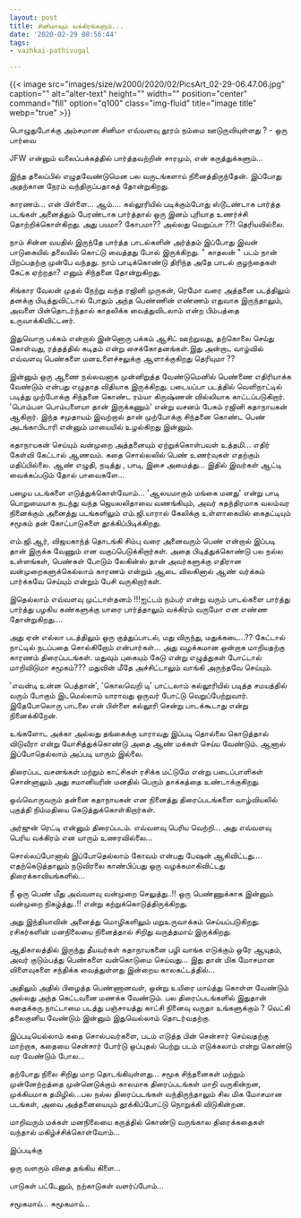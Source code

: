 ```yaml
---
layout: post
title: சினிமாவும் வக்கிரங்களும்...
date: '2020-02-29 08:56:44'
tags:
- vazhkai-pathivugal

---
```


{{< image src="images/size/w2000/2020/02/PicsArt_02-29-06.47.06.jpg" caption="" alt="alter-text" height="" width="" position="center" command="fill" option="q100" class="img-fluid" title="image title"  webp="true"  >}}

பொழுதுபோக்கு அம்சமான சினிமா எவ்வளவு தூரம் நம்மை ஊடுருவியுள்ளது ? - ஒரு பார்வை

JFW என்னும் வலைப்பக்கத்தில் பார்த்தவற்றின் சாரமும், என் கருத்துக்களும்...

‌‌இந்த தலைப்பில் எழுதவேண்டுமென பல வருடங்களாய் நினைத்திருந்தேன். இப்போது அதற்கான நேரம் வந்திருப்பதாகத் தோன்றுகிறது.

‌‌காரணம்... என் பிள்ளை... ஆம்.... கல்லூரியில் படிக்கும்போது ஸ்டூடண்டாக பார்த்த படங்கள் அனைத்தும் பேரண்டாக பார்த்தால் ஒரு இனம் புரியாத உணர்ச்சி தொற்றிக்கொள்கிறது. அது பயமா?  கோபமா?? அல்லது வெறுப்பா ??! தெரியவில்லை.

‌‌நாம் சின்ன வயதில் இருந்தே பார்த்த பாடல்களின் அர்த்தம் இப்போது இவன் பாடுகையில் தலையில் கொட்டு வைத்தது போல் இருக்கிறது. " காதலன் " படம் நான் பிறப்பதற்கு முன்பே வந்தது. நாம் பாடிக்கொண்டு திரிந்த அதே பாடல் குழந்தைகள் கேட்க ஏற்றதா? எனும் சிந்தனை தோன்றுகிறது.

‌‌சிங்கார வேலன் முதல் நேற்று வந்த ரஜினி முருகன், ரெமோ வரை அத்தனை படத்திலும் தனக்கு பிடித்துவிட்டால் போதும் அந்த பெண்ணின் எண்ணம் எதுவாக இருந்தாலும், அவளை பின்தொடர்ந்தால் காதலிக்க வைத்துவிடலாம் என்ற பிம்பத்தை உருவாக்கிவிட்டனர்.

இதுவொரு பக்கம் என்றால் இன்னொரு பக்கம் ஆசிட் ஊற்றுவது, தற்கொலை செய்து கொள்வது, ரத்தத்தில் கடிதம் என்று சைக்கோதனங்கள்.‌‌இது அன்றாட வாழ்வில் எவ்வளவு பெண்களை மனஉளைச்சலுக்கு ஆளாக்குகிறது தெரியுமா ??

‌‌இன்னும் ஒரு ஆணை நல்லவனாக முன்னிறுத்த வேண்டுமெனில் பெண்ணை எதிரியாக்க  வேண்டும் என்பது எழுதாத விதியாக இருக்கிறது. படையப்பா படத்தில் வெளிநாட்டில் படித்து முற்போக்கு சிந்தனை கொண்ட ரம்யா கிருஷ்ணன் வில்லியாக காட்டப்படுகிறார். 'பொம்பள பொம்பளையா தான் இருக்கணும்' என்று வசனம் பேசும் ரஜினி கதாநாயகன் ஆகிறார். இந்த சமுதாயம் இவற்றால் தான் முற்போக்கு சிந்தனை கொண்ட பெண் அடங்காபிடாரி என்னும் மாயையில் உழல்கிறது இன்னும்.

கதாநாயகன் செய்யும் வன்முறை அத்தனையும் ஏற்றுக்கொள்பவள் உத்தமி... எதிர் கேள்வி கேட்டால் ஆணவம். கதை சொல்லலில் பெண் உணர்வுகள் எதற்கும் மதிப்பில்லை. ஆண் எழுதி, நடித்து , பாடி, இசை அமைத்து... இதில் இவர்கள் ஆட்டி வைக்கப்படும் தோல் பாவைகளே...

‌‌பழைய படங்களை எடுத்துக்கொள்வோம்... 'ஆலயமாகும் மங்கை மனது' என்று பாடி பொறுமையாக நடந்து வந்த ஜெயலலிதாவை வணங்கியும், அவர் சுதந்திரமாக வலம்வர நினைக்கும் அனைத்து படங்களிலும் எம்.ஜி.யாரால் கேலிக்கு உள்ளாகையில் கைதட்டியும் சமூகம் தன் கோட்பாடுகளை தூக்கிப்பிடிக்கிறது.

‌‌எம்.ஜி.ஆர், விஜயகாந்த்  தொடங்கி சிம்பு வரை அனைவரும் பெண் என்றால் இப்படி தான் இருக்க வேணும் என வகுப்பெடுக்கிறார்கள். அதை பிடித்துக்கொண்டு பல நல்ல உள்ளங்கள், பெண்கள் போடும் லேகின்ஸ் தான் அவர்களுக்கு எதிரான வன்முறைகளுக்கெல்லாம் காரணம் என்றும் ஆடை விலகினால் ஆண் வர்க்கம் பார்க்கவே செய்யும் என்றும் பேசி வருகிறார்கள்.

இதெல்லாம் எவ்வளவு முட்டாள்தனம் !!!ஐட்டம் நம்பர் என்று வரும் பாடல்களை பார்த்து பார்த்து பழகிய கண்களுக்கு யாரை பார்த்தாலும் வக்கிரம் வருமோ என எண்ண தோன்றுகிறது....

‌‌அது ஏன் எல்லா படத்திலும் ஒரு குத்துப்பாடல், மது விருந்து, மதுக்கடை...?? கேட்டால் நாட்டில் நடப்பதை சொல்கிறோம் என்பார்கள்... அது வழக்கமான ஒன்றாக மாறியதற்கு காரணம் திரைப்படங்கள். மதுவும் புகையும் கேடு என்று எழுத்துகள் போட்டால் மாறிவிடுமா சமூகம்??? மதுவின் மீதே அச்சிட்டாலும் வாங்கி அருந்தவே செய்யும்.

‌‌'எவன்டி உன்ன பெத்தான்', 'கொலவெறி டி' பாட்டலாம் கல்லூரியில் படித்த சமயத்தில் வரும் போகும் இடமெல்லாம் யாராவது ஒருவர் போட்டு வெறுப்பேற்றுவார். இதேபோலொரு பாடலை என் பிள்ளை கல்லூரி சென்று பாடக்கூடாது என்று நினைக்கிறேன்.

‌‌உங்களோட அக்கா அல்லது தங்கைக்கு யாராவது இப்படி தொல்லை கொடுத்தால் விடுவீரா என்று யோசித்துக்கொண்டு அதை ஆண் மக்கள் செய்ய வேண்டும். ஆனால் இப்போதெல்லாம் அப்படி யாரும் இல்லை.

திரைப்பட வசனங்கள் மற்றும் காட்சிகள் ரசிக்க மட்டுமே என்று படைப்பாளிகள் சொன்னாலும் அது சமானியரின் மனதில் பெரும் தாக்கத்தை உண்டாக்குகிறது.

ஒவ்வொருவரும் தன்னை கதாநாயகன் என நினைத்து திரைப்படங்களை வாழ்வியலில் புகுத்தி நிம்மதியை கெடுத்துக்கொள்கிறார்கள்.

‌‌அர்ஜுன் ரெட்டி என்னும் திரைப்படம். எவ்வளவு பெரிய வெற்றி... அது எவ்வளவு பெரிய வக்கிரம் என யாரும் உணரவில்லை...

சொல்லப்போனால் இப்போதெல்லாம் கோவம் என்பது பேஷன் ஆகிவிட்டது.... எதற்கெடுத்தாலும் நடுவிரலை காண்பிப்பது ஒரு வழக்கமாகிவிட்டது திரைக்காவியங்களில்...

நீ ஒரு பெண் மீது அவ்வளவு வன்முறை செலுத்து..!!  ஒரு பெண்ணுக்காக இன்னும் வன்முறை நிகழ்த்து..!! என்று கற்றுக்கொடுத்திருக்கிறது.

‌‌அது இந்தியாவின் அனைத்து மொழிகளிலும் மறுஉருவாக்கம் செய்யப்படுகிறது. ரசிகர்களின் மனநிலையை நினைத்தால் சிறிது வருத்தமாய் இருக்கிறது.

‌‌ஆதிகாலத்தில் இருந்து தீயவர்கள் கதாநாயகனை பழி வாங்க எடுக்கும் ஒரே ஆயுதம், அவர் குடும்பத்து பெண்களை வன்கொடுமை செய்வது... இது தான் மிக மோசமான விளைவுகளை சந்திக்க வைத்துள்ளது இன்றைய காலகட்டத்தில்...

அதிலும் அதில் பிழைத்த பெண்ணானவள், ஒன்று உயிரை மாய்த்து கொள்ள வேண்டும் அல்லது அந்த கெட்டவனை மணக்க வேண்டும். பல திரைப்படங்களில் இதுதான் கதைக்கரு.நாட்டாமை  படத்து பஞ்சாயத்து காட்சி நினைவு வருதா உங்களுக்கும் ? வெட்கி தலைகுனிய வேண்டும் இன்னும் இதுவெல்லாம் தொடர்வதற்கு.

‌‌இப்படியெல்லாம் கதை சொல்பவர்களை, படம் எடுத்த பின் சென்சார் செய்வதற்கு மாற்றாக, கதையை சென்சார் போர்டு ஒப்புதல் பெற்று படம் எடுக்கலாம் என்று கொண்டு வர வேண்டும் போல...

‌‌தற்போது நிலை சிறிது மாற தொடங்கியுள்ளது... சமூக சிந்தனைகள் மற்றும் முன்னேற்றத்தை முன்னெடுக்கும் காலமாக திரைப்படங்கள் மாறி வருகின்றன, முக்கியமாக தமிழில்...‌‌பல நல்ல திரைப்படங்கள் வந்திருந்தாலும் சில மிக மோசமான படங்கள், அவை அத்தனையையும் தூக்கிப்போட்டு நொறுக்கி விடுகின்றன.

மாறிவரும் மக்கள் மனநிலையை கருத்தில் கொண்டு வருங்கால திரைக்கதைகள் வந்தால் மகிழ்ச்சிக்கொள்வோம்...

‌‌இப்படிக்கு

‌‌ஒரு வளரும் விதை தங்கிய கிளை...

‌‌பாடுகள் பட்டேனும், நற்காடுகள் வளர்ப்போம்...‌‌

சமூகமாய்... சுமூகமாய்...